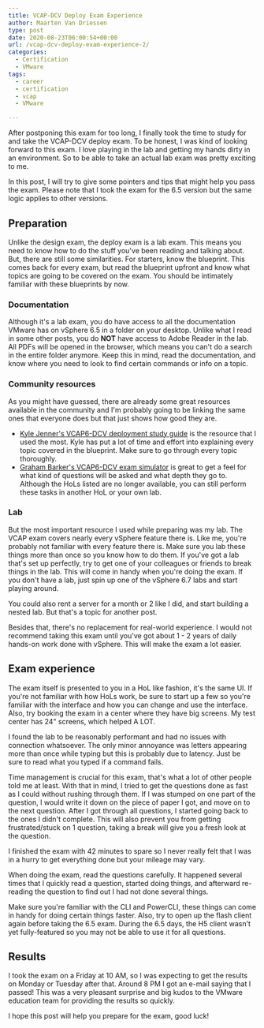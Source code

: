 ```yaml
---
title: VCAP-DCV Deploy Exam Experience
author: Maarten Van Driessen
type: post
date: 2020-08-23T06:00:54+00:00
url: /vcap-dcv-deploy-exam-experience-2/
categories:
  - Certification
  - VMware
tags:
  - career
  - certification
  - vcap
  - VMware

---
```

After postponing this exam for too long, I finally took the time to study for and take the VCAP-DCV deploy exam. To be honest, I was kind of looking forward to this exam. I love playing in the lab and getting my hands dirty in an environment. So to be able to take an actual lab exam was pretty exciting to me.

In this post, I will try to give some pointers and tips that might help you pass the exam. Please note that I took the exam for the 6.5 version but the same logic applies to other versions.

## Preparation

Unlike the design exam, the deploy exam is a lab exam. This means you need to know how to do the stuff you've been reading and talking about. But, there are still some similarities. For starters, know the blueprint. This comes back for every exam, but read the blueprint upfront and know what topics are going to be covered on the exam. You should be intimately familiar with these blueprints by now.

### Documentation

Although it's a lab exam, you do have access to all the documentation VMware has on vSphere 6.5 in a folder on your desktop. Unlike what I read in some other posts, you do **NOT** have access to Adobe Reader in the lab. All PDFs will be opened in the browser, which means you can't do a search in the entire folder anymore. Keep this in mind, read the documentation, and know where you need to look to find certain commands or info on a topic.

### Community resources

As you might have guessed, there are already some great resources available in the community and I'm probably going to be linking the same ones that everyone does but that just shows how good they are.

  * [Kyle Jenner's VCAP6-DCV deployment study guide](http://www.vjenner.com/vcap6-dcv-deployment-study-guide/) is the resource that I used the most. Kyle has put a lot of time and effort into explaining every topic covered in the blueprint. Make sure to go through every topic thoroughly.
  * [Graham Barker's VCAP6-DCV exam simulator](https://virtualg.uk/vcap6-dcv-deploy-exam-simulator-free/) is great to get a feel for what kind of questions will be asked and what depth they go to. Although the HoLs listed are no longer available, you can still perform these tasks in another HoL or your own lab.

### Lab

But the most important resource I used while preparing was my lab. The VCAP exam covers nearly every vSphere feature there is. Like me, you're probably not familiar with every feature there is. Make sure you lab these things more than once so you know how to do them. If you've got a lab that's set up perfectly, try to get one of your colleagues or friends to break things in the lab. This will come in handy when you're doing the exam. If you don't have a lab, just spin up one of the vSphere 6.7 labs and start playing around.

You could also rent a server for a month or 2 like I did, and start building a nested lab. But that's a topic for another post.

Besides that, there's no replacement for real-world experience. I would not recommend taking this exam until you've got about 1 - 2 years of daily hands-on work done with vSphere. This will make the exam a lot easier.

## Exam experience

The exam itself is presented to you in a HoL like fashion, it's the same UI. If you're not familiar with how HoLs work, be sure to start up a few so you're familiar with the interface and how you can change and use the interface. Also, try booking the exam in a center where they have big screens. My test center has 24" screens, which helped A LOT.

I found the lab to be reasonably performant and had no issues with connection whatsoever. The only minor annoyance was letters appearing more than once while typing but this is probably due to latency. Just be sure to read what you typed if a command fails.

Time management is crucial for this exam, that's what a lot of other people told me at least. With that in mind, I tried to get the questions done as fast as I could without rushing through them. If I was stumped on one part of the question, I would write it down on the piece of paper I got, and move on to the next question. After I got through all questions, I started going back to the ones I didn't complete. This will also prevent you from getting frustrated/stuck on 1 question, taking a break will give you a fresh look at the question.

I finished the exam with 42 minutes to spare so I never really felt that I was in a hurry to get everything done but your mileage may vary.

When doing the exam, read the questions carefully. It happened several times that I quickly read a question, started doing things, and afterward re-reading the question to find out I had not done several things.

Make sure you're familiar with the CLI and PowerCLI, these things can come in handy for doing certain things faster. Also, try to open up the flash client again before taking the 6.5 exam. During the 6.5 days, the H5 client wasn't yet fully-featured so you may not be able to use it for all questions.

## Results

I took the exam on a Friday at 10 AM, so I was expecting to get the results on Monday or Tuesday after that. Around 8 PM I got an e-mail saying that I passed! This was a very pleasant surprise and big kudos to the VMware education team for providing the results so quickly.

I hope this post will help you prepare for the exam, good luck!